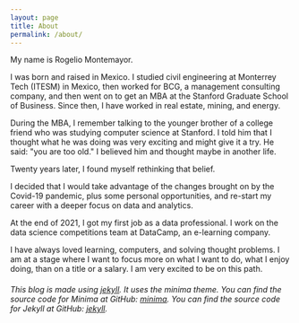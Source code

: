 ```yaml
---
layout: page
title: About
permalink: /about/
---
```


My name is Rogelio Montemayor.

I was born and raised in Mexico. I studied civil engineering at Monterrey Tech (ITESM) in Mexico, then worked for BCG, a management consulting company, and then went on to get an MBA at the Stanford Graduate School of Business. Since then, I have worked in real estate, mining, and energy. 

During the MBA, I remember talking to the younger brother of a college friend who was studying computer science at Stanford. I told him that I thought what he was doing was very exciting and might give it a try. He said: "you are too old." I believed him and thought maybe in another life.

Twenty years later, I found myself rethinking that belief.

I decided that I would take advantage of the changes brought on by the Covid-19 pandemic, plus some personal opportunities, and re-start my career with a deeper focus on data and analytics.

At the end of 2021, I got my first job as a data professional. I work on the data science competitions team at DataCamp, an e-learning company.

I have always loved learning, computers, and solving thought problems. I am at a stage where I want to focus more on what I want to do, what I enjoy doing, than on a title or a salary. I am very excited to be on this path.

###### This blog is made using [jekyll][jekyll-organization]. It uses the minima theme. You can find the source code for Minima at GitHub: [minima][minima]. You can find the source code for Jekyll at GitHub: [jekyll](https://github.com/jekyll/jekyll).

[jekyll-organization]: https://github.com/jekyll
[minima]: https://github.com/jekyll/minima